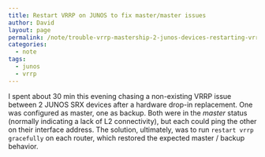 ```yaml
---
title: Restart VRRP on JUNOS to fix master/master issues
author: David
layout: page
permalink: /note/trouble-vrrp-mastership-2-junos-devices-restarting-vrrp-can-fix/
categories:
  - note
tags:
  - junos
  - vrrp
---
```

I spent about 30 min this evening chasing a non-existing VRRP issue between 2 JUNOS SRX devices after a hardware drop-in replacement. One was configured as master, one as backup. Both were in the _master_ status (normally indicating a lack of L2 connectivity), but each could ping the other on their interface address. The solution, ultimately, was to run `restart vrrp gracefully` on each router, which restored the expected master / backup behavior.
